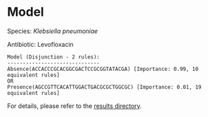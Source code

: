 
# Model

Species: *Klebsiella pneumoniae*

Antibiotic: Levofloxacin

```
Model (Disjunction - 2 rules):
------------------------------
Absence(ACCACCCGCACGGCGACTCCGCGGTATACGA) [Importance: 0.99, 10 equivalent rules]
OR
Presence(AGCCGTTCACATTGGACTGACGCGCTGGCGC) [Importance: 0.01, 19 equivalent rules]

```

For details, please refer to the [results directory](../../../../../results/scm_b/klebsiella%20pneumoniae/levofloxacin/repeat_10/).

